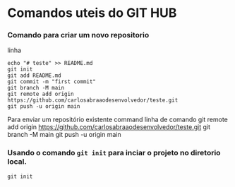 # Comandos uteis do GIT HUB




### Comando para criar um novo repositorio
linha

```
echo "# teste" >> README.md
git init
git add README.md
git commit -m "first commit"
git branch -M main
git remote add origin https://github.com/carlosabraaodesenvolvedor/teste.git
git push -u origin main

```
Para enviar um repositório existente command linha de comando
git remote add origin https://github.com/carlosabraaodesenvolvedor/teste.git
git branch -M main
git push -u origin main

### Usando o comando  ` git init ` para inciar o projeto no diretorio local.

```
git init
```